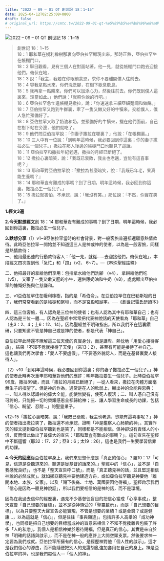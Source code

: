 ```yaml
---
title: "2022 – 09 – 01 QT 創世記 18：1~15"
date: 2025-04-12T02:25:08+0800
draft: false
# original_url: https://cmtc.tw/2022-09-01-qt-%e5%89%b5%e4%b8%96%e8%a8%98-18%ef%bc%9a115
---
```


![2022 – 09 – 01 QT 創世記 18：1\~15](/images/qt.jpg  "2022 – 09 – 01 QT 創世記 18：1\~15")

> 創世記 18：1\~15  
> 18：1 耶和華在幔利橡樹那裏向亞伯拉罕顯現出來。那時正熱，亞伯拉罕坐在帳棚門口，  
> 18：2 舉目觀看，見有三個人在對面站著。他一見，就從帳棚門口跑去迎接他們，俯伏在地，  
> 18：3 說：「我主，我若在你眼前蒙恩，求你不要離開僕人往前去。  
> 18：4 容我拿點水來，你們洗洗腳，在樹下歇息歇息。  
> 18：5 我再拿一點餅來，你們可以加添心力，然後往前去。你們既到僕人這裏來，理當如此。」他們說：「就照你說的行吧。」  
> 18：6 亞伯拉罕急忙進帳棚見撒拉，說：「你速速拿三細亞細麵調和做餅。」  
> 18：7 亞伯拉罕又跑到牛群裏，牽了一隻又嫩又好的牛犢來，交給僕人，僕人急忙預備好了。  
> 18：8 亞伯拉罕又取了奶油和奶，並預備好的牛犢來，擺在他們面前，自己在樹下站在旁邊，他們就吃了。  
> 18：9 他們問亞伯拉罕說：「你妻子撒拉在哪裏？」他說：「在帳棚裏。」  
> 18：10 三人中有一位說：「到明年這時候，我必要回到你這裏；你的妻子撒拉必生一個兒子。」撒拉在那人後邊的帳棚門口也聽見了這話。  
> 18：11 亞伯拉罕和撒拉年紀老邁，撒拉的月經已斷絕了。  
> 18：12 撒拉心裏暗笑，說：「我既已衰敗，我主也老邁，豈能有這喜事呢？」  
> 18：13 耶和華對亞伯拉罕說：「撒拉為甚麼暗笑，說：『我既已年老，果真能生養嗎？』  
> 18：14 耶和華豈有難成的事嗎？到了日期，明年這時候，我必回到你這裏，撒拉必生一個兒子。」  
> 18：15 撒拉就害怕，不承認，說：「我沒有笑。」那位說：「不然，你實在笑了。」

**1.經文3遍**

**2.今天默想經文**創 18：14 耶和華豈有難成的事嗎？到了日期，明年這時候，我必回到你這裏，撒拉必生一個兒子。

**3.默想分享**（1）v1\~8亞伯拉罕當時的社會背景，對一般客旅普遍都還願意熱情款待。此時亞伯拉罕一開始並不知道這三人是神或神的使者，以為是一般客旅，同樣是熱情款待：  
一、他用最迅速的行動款待客人：「他一見，就從……去迎接他們，俯伏在地」，本段經文四次提到他「急忙」和「跑」（v2、 6\~7）。—《串珠聖經註釋》

二、他把最好的拿給他們享用：包括拿水給他們洗腳 （v4）， 拿餅給他們吃 （v5）， 又宰了一隻又嫩又肥的小牛，還供應奶油和牛奶（v8），處處顯出亞伯拉罕的慷慨好施與仁慈謙和。

三、v1亞伯拉罕住在幔利橡樹，指的是「希伯侖」。在亞伯拉罕住在巴勒斯坦的日子，我們常常看到的是帳棚和祭壇，而不是宮殿和廟宇。──《創世記雷氏研讀本》

四、這三位客旅，有人認為是三位神的使者；也有人認為其中有耶和華自己；也有人認為是三位一體…。因為在聖經中常常把代表神說話的天使看為「耶和華」自己（出3：2、4；士6：12、14）。因為聖經並不明確指出，所以我們不在這裏鑽研，只要知道不管是神自己或是神的使者，都是代表「神自己」。

亞伯拉罕此時還不瞭解這三位天使的真實身分，而是謙卑、熱忱地「用愛心接待客旅」，結果「不知不覺就接待了天使」（來13：2），甚至有可能是接待了神自己。這也讓我們再次學會：「愛人不要虛假」，「不要憑外貌認人，而是在基督裏愛人接待人」。

（2）v10「到明年這時候，我必要回到你這裏；你的妻子撒拉必生一個兒子。」神的使者此時再次重申耶和華對他們的應許：明年撒拉要生一個兒子。此時亞伯拉罕99歲，撒拉89歲，而且「撒拉的月經已斷絕了」—從人看來，撒拉在肉體方面毫無生子的指望了。但是神的作為，通常是在人的軟弱上，顯出神的全能與恩典：一、叫人得以認識神的偉大全能，能使無變有，使死人復活；二、叫人憑自己沒有可誇的，只能把一切的榮耀感恩全都歸給神；三、讓人學習生命成長的功課，包括「信心、盼望、忍耐…」的聖靈果子。

v12\~15「撒拉心裏暗笑，說：「我既已衰敗，我主也老邁，豈能有這喜事呢？」神的使者指出撒拉笑了，撒拉還不肯承認，證明「神是鑑察人心肺腑的神」。其實昨天的經文提到亞伯拉罕聽到也是笑了，同樣都是不能相信。但神卻沒有責怪人的小信，反而借此做出了最偉大的宣告：「耶和華豈有難成的事嗎？」。這句宣告在聖經中不斷迴響（耶32：17、27；亞8：6；太19：26），這也是我們一生要學習信靠的功課。

**4.今天的回應**從亞伯拉罕身上，我們來思想什麼是「真正的信心」？羅10：17「可見，信道是從聽道來的，聽道是從基督的話來的。」聖經中的「信心」，並不是「自我感覺良好」，也不是「整天宣告呼口號」，而是「真正聽見神的話，並且堅定相信神說的必然成就」。就如挪亞聽見神要他建造方舟，或如亞伯拉罕聽見神要他「離開本地、本族、父家」，以及「賜下後裔、土地、萬國要因他得福」。聖經啟示我們「信心是因為—聽見神說話」，所以我們要相信的是神的話，而不是環境。

因為在我過去信仰的經歷裏，遇見不少基督徒盲目的把信心當成「心享事成」，整天宣告「自己想要的目標」，並不是從神領受的「聖靈啟示」，而是「自己想要的目標」，以為只要整天大聲宣告必能實現，不管是想要的業績？或是金錢？或是健康…，以為這就是「信心」，但是往往「事與願違」。包括許多人高舉的「成功神學」，也同樣是把自己想要的目標當成神的旨意來相信？不知不覺攙雜與包裝了許多「人的私慾」。我個人是相信神樂於恩待賜福，但是真正的信心，其實是來自於神「明確的話語與啟示」，而不是在神一般的應許上大開空頭支票，然後要求神一定要為我們成就。亞伯拉罕所擁有的信心，是經歷神對他「個人性的啟示」，這才是我們信心的源由，而不能隨便把別人的見證胡亂強加套用在自己的身上。神是亞伯拉罕的神，也是我們每個人—「個人的神」。